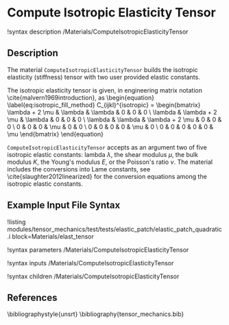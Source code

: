 # Compute Isotropic Elasticity Tensor
!syntax description /Materials/ComputeIsotropicElasticityTensor

## Description
The material `ComputeIsotropicElasticityTensor` builds the isotropic elasticity (stiffness) tensor with two user provided elastic constants.

The isotropic elasticity tensor is given, in engineering matrix notation \cite{malvern1969introduction}, as
\begin{equation}
\label{eq:isotropic_fill_method}
C_{ijkl}^{isotropic} = \begin{bmatrix}
              \lambda + 2 \mu & \lambda & \lambda &      0 &      0 &      0 \\
              \lambda & \lambda + 2 \mu & \lambda &      0 &      0 &      0 \\
              \lambda & \lambda & \lambda + 2 \mu &      0 &      0 &      0 \\
                   0 &      0 &      0 &    \mu &      0 &      0 \\
                   0 &      0 &      0 &      0 &    \mu &      0 \\
                   0 &      0 &      0 &      0 &      0 &    \mu
              \end{bmatrix}
\end{equation}

`ComputeIsotropicElasticityTensor` accepts as an argument two of five isotropic elastic constants: lambda $\lambda$, the shear modulus $\mu$, the bulk modulus $K$, the Young's modulus $E$, or the Poisson's ratio $\nu$.
The material includes the conversions into Lame constants, see \cite{slaughter2012linearized} for the conversion equations among the isotropic elastic constants.

## Example Input File Syntax
!listing modules/tensor_mechanics/test/tests/elastic_patch/elastic_patch_quadratic.i block=Materials/elast_tensor

!syntax parameters /Materials/ComputeIsotropicElasticityTensor

!syntax inputs /Materials/ComputeIsotropicElasticityTensor

!syntax children /Materials/ComputeIsotropicElasticityTensor

## References
\bibliographystyle{unsrt}
\bibliography{tensor_mechanics.bib}
